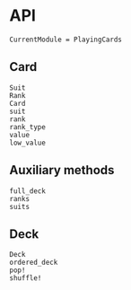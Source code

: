 # API

```@meta
CurrentModule = PlayingCards
```

## Card

```@docs
Suit
Rank
Card
suit
rank
rank_type
value
low_value
```

## Auxiliary methods

```@docs
full_deck
ranks
suits
```

## Deck

```@docs
Deck
ordered_deck
pop!
shuffle!
```
